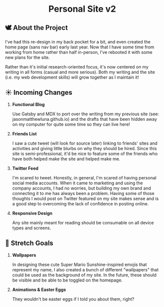 <h1 align="center">
  Personal Site v2
</h1>

## 🕊️ About the Project

I've had this re-design in my back pocket for a bit, and even created the home page (sans nav bar) early last year. Now that I have some time from working from home rather than half in-person, I've rebooted it with some new plans for the site.

Rather than it's initial research-oriented focus, it's now centered on my writing in all forms (casual and more serious). Both my writing and the site (i.e. my web development skills) will grow together as I maintain it!

## ☀️ Incoming Changes

1.  **Functional Blog**

    Use Gatsby and MDX to port over the writing from my previous site (see: jasonmatthewluna.github.io) and the drafts that have been hidden away on my computer for quite some time so they can live here!

2.  **Friends List**

    I saw a cute tweet (will look for source later) linking to friends' sites and activities and giving little blurbs on why they should be hired. Since this site is semi-professional, it'd be nice to feature some of the friends who have both helped make the site and helped make me.

3.  **Twitter Feed**

    I'm scared to tweet. Honestly, in general, I'm scared of having personal social media accounts.  When it came to marketing and using the company accounts, I had no worries, but building my own brand and connecting it to me has always been a problem. Having some of those thoughts I would post on Twitter featured on my site makes sense and is a good step to overcoming the lack of confidence in posting online.

4. **Responsive Design**

    Any site mainly meant for reading should be consumable on all device types and screens.

## 🌙 Stretch Goals

1.  **Wallpapers**

    In designing these cute Super Mario Sunshine-inspired emojis that represent my name, I also created a bunch of different "wallpapers" that could be used as the background of my site. In the future, these should be visible and be able to be toggled on the homepage.

2. **Animations & Easter Eggs**

    They wouldn't be easter eggs if I told you about them, right?
